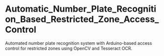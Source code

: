 # Automatic_Number_Plate_Recognition_Based_Restricted_Zone_Access_Control
Automated number plate recognition system with Arduino-based access control for restricted zones using OpenCV and Tesseract OCR.
